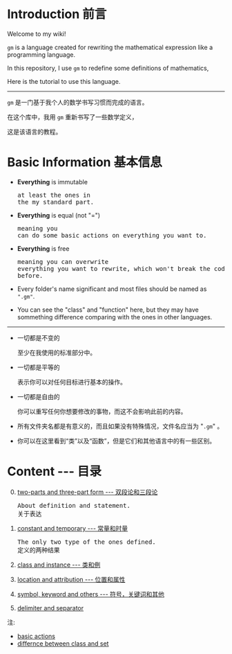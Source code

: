<!-- path: https://github.com/GiacomoZheng/gm/wiki/ -->

<!-- 编辑于18年10月20日 -->

# Introduction 前言

Welcome to my wiki!

`gm` is a language created for rewriting the mathematical expression like a programming language.

In this repository, I use `gm` to redefine some definitions of mathematics,

Here is the tutorial to use this language.

---

`gm` 是一门基于我个人的数学书写习惯而完成的语言。

在这个库中，我用 `gm` 重新书写了一些数学定义，

这是该语言的教程。

# Basic Information 基本信息

* **Everything** is immutable<pre>at least the ones in the my standard part.</pre>
* **Everything** is equal (not "=")<pre>meaning you can do some basic actions on everything you want to.</pre>
* **Everything** is free<pre>meaning you can overwrite everything you want to rewrite, which won't break the codes you wrote before.</pre>

* Every folder's name significant and most files should be named as `".gm"`.

* You can see the "class" and "function" here, but they may have sommething difference comparing with the ones in other languages.

---

* 一切都是不变的<pre>至少在我使用的标准部分中。</pre>
* 一切都是平等的<pre>表示你可以对任何目标进行基本的操作。</pre>
* 一切都是自由的<pre>你可以重写任何你想要修改的事物，而这不会影响此前的内容。</pre>

* 所有文件夹名都是有意义的，而且如果没有特殊情况，文件名应当为 "`.gm`" 。

* 你可以在这里看到“类”以及“函数”，但是它们和其他语言中的有一些区别。

# Content --- 目录

0. [two-parts and three-part form --- 双段论和三段论](0)<pre>About definition and statement.
关于表达</pre>

1. [constant and temporary --- 常量和时量](1) <!-- 中文名暂定 --><pre>The only two type of the ones defined.
定义的两种结果</pre>
2. [class and instance --- 类和例](2)

3. [location and attribution --- 位置和属性](3)

4. [symbol, keyword and others --- 符号，关键词和其他](4)

5. [delimiter and separator](5)

注:
* [basic actions]()
* [differnce between class and set]()